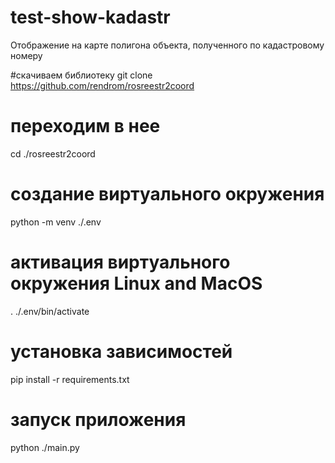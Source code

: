 # test-show-kadastr
Отображение на карте полигона объекта, полученного по кадастровому номеру

#скачиваем библиотеку
git clone https://github.com/rendrom/rosreestr2coord 
# переходим в нее
cd ./rosreestr2coord
# создание виртуального окружения
python -m venv ./.env
# активация виртуального окружения Linux and MacOS
. ./.env/bin/activate
# установка зависимостей
pip install -r requirements.txt

# запуск приложения
python ./main.py